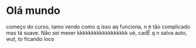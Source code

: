 # Olá mundo
 começo do curso, tamo vendo como q isso aq funciona, n é tão complicado mas tá suave.     Não sei mexer kkkkkkkkkkkkkkkkkk
 ué, cadÊ q n salva auto, wut, to ficando loco